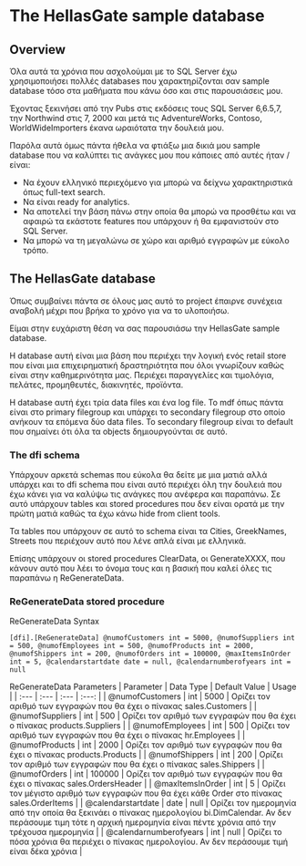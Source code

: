 # The HellasGate sample database

## Overview

Όλα αυτά τα χρόνια που ασχολούμαι με το SQL Server έχω χρησιμοποιήσει πολλές databases που χαρακτηρίζονται σαν sample database τόσο στα μαθήματα που κάνω όσο και στις παρουσιάσεις μου.

Έχοντας ξεκινήσει από την Pubs στις εκδόσεις τους SQL Server 6,6.5,7, την Northwind στις 7, 2000 και μετά τις AdventureWorks, Contoso, WorldWideImporters έκανα ωραιότατα την δουλειά μου.

Παρόλα αυτά όμως πάντα ήθελα να φτιάξω μια δικιά μου sample database που να καλύπτει τις ανάγκες μου που κάποιες από αυτές ήταν / είναι:

- Να έχουν ελληνικό περιεχόμενο για μπορώ να δείχνω χαρακτηριστικά όπως full-text search.
- Να είναι ready for analytics.
- Να αποτελεί την βάση πάνω στην οποία θα μπορώ να προσθέτω και να αφαιρώ τα εκάστοτε features που υπάρχουν ή θα εμφανιστούν στο SQL Server.
- Να μπορώ να τη μεγαλώνω σε χώρο και αριθμό εγγραφών με εύκολο τρόπο.

## Τhe HellasGate database
Όπως συμβαίνει πάντα σε όλους μας αυτό το project έπαιρνε συνέχεια αναβολή μέχρι που βρήκα το χρόνο για να το υλοποιήσω.

Είμαι στην ευχάριστη θέση να σας παρουσιάσω την HellasGate sample database.

H database αυτή είναι μια βάση που περιέχει την λογική ενός retail store που είναι μια επιχειρηματική δραστηριότητα που όλοι γνωρίζουν καθώς είναι στην καθημερινότητα μας. Περιέχει παραγγελίες και τιμολόγια, πελάτες, προμηθευτές, διακινητές, προϊόντα.

H database αυτή έχει τρία data files και ένα log file. Το mdf όπως πάντα είναι στο primary filegroup και υπάρχει το secondary filegroup στο οποίο ανήκουν τα επόμενα δύο data files. Το secondary filegroup είναι το default που σημαίνει ότι όλα τα objects δημιουργούνται σε αυτό.

### The dfi schema
Υπάρχουν αρκετά schemas που εύκολα θα δείτε με μια ματιά αλλά υπάρχει και το dfi schema που είναι αυτό περιέχει όλη την δουλειά που έχω κάνει για να καλύψω τις ανάγκες που ανέφερα και παραπάνω. Σε αυτό υπάρχουν tables και stored procedures που δεν είναι ορατά με την πρώτη ματιά καθώς τα έχω κάνω hide from client tools.

Τα tables που υπάρχουν σε αυτό το schema είναι τα Cities, GreekNames, Streets που περιέχουν αυτό που λένε απλά είναι με ελληνικά.

Επίσης υπάρχουν οι stored procedures ClearData, οι GenerateΧΧΧΧ, που κάνουν αυτό που λέει το όνομα τους και η βασική που καλεί όλες τις παραπάνω η ReGenerateData.

### ReGenerateData stored procedure
ReGenerateData Syntax

`[dfi].[ReGenerateData]
                    @numofCustomers int = 5000,
                    @numofSuppliers int = 500,
                    @numofEmployees int = 500,
                    @numofProducts int = 2000,
                    @numofShippers int = 200,
                    @numofOrders int = 100000,
                    @maxItemsInOrder int = 5,
                    @calendarstartdate date = null,
                    @calendarnumberofyears int = null`

ReGenerateData Parameters
| Parameter | Data Type | Default Value | Usage |
| :--- | :--- | :--- | :---: |
| @numofCustomers |	int |	5000 | Ορίζει τον αριθμό των εγγραφών που θα έχει ο πίνακας sales.Customers |
| @numofSuppliers	| int	| 500	 | Ορίζει τον αριθμό των εγγραφών που θα έχει ο πίνακας products.Suppliers |
| @numofEmployees	| int	| 500	 | Ορίζει τον αριθμό των εγγραφών που θα έχει ο πίνακας hr.Employees |
| @numofProducts	| int	| 2000 | Ορίζει τον αριθμό των εγγραφών που θα έχει ο πίνακας products.Products |
| @numofShippers	| int	| 200	 | Ορίζει τον αριθμό των εγγραφών που θα έχει ο πίνακας sales.Shippers |
| @numofOrders	  | int	| 100000 | Ορίζει τον αριθμό των εγγραφών που θα έχει ο πίνακας sales.OrdersHeader |
| @maxItemsInOrder | int |	5	 | Ορίζει τον μέγιστο αριθμό των εγγραφών που θα έχει κάθε Order στο πίνακας sales.OrderItems |
| @calendarstartdate | date |	null | Ορίζει τον ημερομηνία από την οποία θα ξεκινάει ο πίνακας ημερολογίου bi.DimCalendar. Αν δεν περάσουμε τιμη τότε η αρχική ημερομηνία είναι πέντε χρόνια από την τρέχουσα ημερομηνία |
| @calendarnumberofyears | int | null |	Ορίζει το πόσα χρόνια θα περιέχει ο πίνακας ημερολογίου. Αν δεν περάσουμε τιμή είναι δέκα χρόνια |
